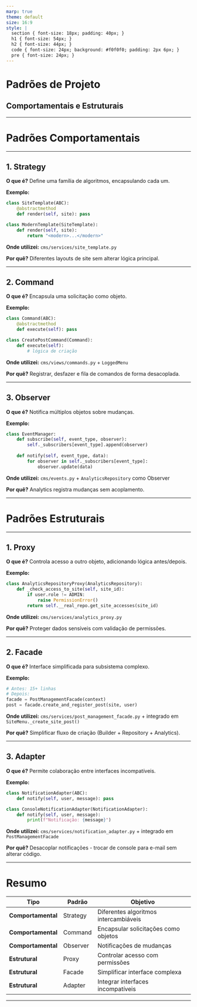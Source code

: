 ```yaml
---
marp: true
theme: default
size: 16:9
style: |
  section { font-size: 18px; padding: 40px; }
  h1 { font-size: 54px; }
  h2 { font-size: 44px; }
  code { font-size: 24px; background: #f0f0f0; padding: 2px 6px; }
  pre { font-size: 24px; }
---
```


# Padrões de Projeto
## Comportamentais e Estruturais

---

# Padrões Comportamentais

---

## 1. Strategy

**O que é?** Define uma família de algoritmos, encapsulando cada um.

**Exemplo:**
```python
class SiteTemplate(ABC):
    @abstractmethod
    def render(self, site): pass

class ModernTemplate(SiteTemplate):
    def render(self, site):
        return "<modern>...</modern>"
```

**Onde utilizei:** `cms/services/site_template.py`

**Por quê?** Diferentes layouts de site sem alterar lógica principal.

---

## 2. Command

**O que é?** Encapsula uma solicitação como objeto.

**Exemplo:**
```python
class Command(ABC):
    @abstractmethod
    def execute(self): pass

class CreatePostCommand(Command):
    def execute(self):
        # lógica de criação
```

**Onde utilizei:** `cms/views/commands.py` + `LoggedMenu`

**Por quê?** Registrar, desfazer e fila de comandos de forma desacoplada.

---

## 3. Observer

**O que é?** Notifica múltiplos objetos sobre mudanças.

**Exemplo:**
```python
class EventManager:
    def subscribe(self, event_type, observer):
        self._subscribers[event_type].append(observer)
    
    def notify(self, event_type, data):
        for observer in self._subscribers[event_type]:
            observer.update(data)
```

**Onde utilizei:** `cms/events.py` + `AnalyticsRepository` como Observer

**Por quê?** Analytics registra mudanças sem acoplamento.

---

# Padrões Estruturais

---

## 1. Proxy

**O que é?** Controla acesso a outro objeto, adicionando lógica antes/depois.

**Exemplo:**
```python
class AnalyticsRepositoryProxy(AnalyticsRepository):
    def _check_access_to_site(self, site_id):
        if user.role != ADMIN:
            raise PermissionError()
        return self.__real_repo.get_site_accesses(site_id)
```

**Onde utilizei:** `cms/services/analytics_proxy.py`

**Por quê?** Proteger dados sensíveis com validação de permissões.

---

## 2. Facade

**O que é?** Interface simplificada para subsistema complexo.

**Exemplo:**
```python
# Antes: 15+ linhas
# Depois:
facade = PostManagementFacade(context)
post = facade.create_and_register_post(site, user)
```

**Onde utilizei:** `cms/services/post_management_facade.py` + integrado em `SiteMenu._create_site_post()`

**Por quê?** Simplificar fluxo de criação (Builder + Repository + Analytics).

---

## 3. Adapter

**O que é?** Permite colaboração entre interfaces incompatíveis.

**Exemplo:**
```python
class NotificationAdapter(ABC):
    def notify(self, user, message): pass

class ConsoleNotificationAdapter(NotificationAdapter):
    def notify(self, user, message):
        print(f"Notificação: {message}")
```

**Onde utilizei:** `cms/services/notification_adapter.py` + integrado em `PostManagementFacade`

**Por quê?** Desacoplar notificações - trocar de console para e-mail sem alterar código.

---

# Resumo

| Tipo | Padrão | Objetivo |
|------|--------|----------|
| **Comportamental** | Strategy | Diferentes algoritmos intercambiáveis |
| **Comportamental** | Command | Encapsular solicitações como objetos |
| **Comportamental** | Observer | Notificações de mudanças |
| **Estrutural** | Proxy | Controlar acesso com permissões |
| **Estrutural** | Facade | Simplificar interface complexa |
| **Estrutural** | Adapter | Integrar interfaces incompatíveis |

---

